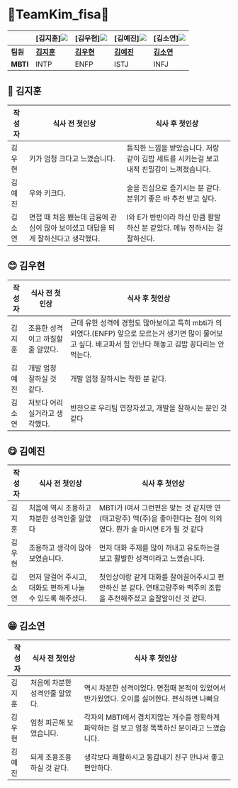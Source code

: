 # 💪TeamKim_fisa💚

|  | [김지훈]<img src="https://i.namu.wiki/i/GKIgcoSEuqSClCbdQI2fGfaCvHBHdhN9gF224LBH-U9VZQaDgtXoreGn8c-ntfHQvc2a6qe_JkbptIwXOuMDakTwyFoUiKV8YsVBeEB93cjudNvengLdWQLc4wpcl4GyT2oP3K3NMD7aOsSHjB9Q3Q.webp"> | [김우현]<img src = "https://upload.wikimedia.org/wikipedia/ko/e/eb/%ED%8F%AC%EC%BC%93%EB%AA%AC%EC%8A%A4%ED%84%B0_%EB%A0%88%EB%93%9C%C2%B7%EA%B7%B8%EB%A6%B0%EC%9D%98_%ED%99%8D%EB%B3%B4_%EC%9E%91%ED%92%88%EC%97%90_%EB%AC%98%EC%82%AC_%EB%90%9C_%ED%94%BC%EC%B9%B4%EC%B8%84.png" > | [김예진]<img src= "https://i.namu.wiki/i/AN8RP4D_OQhlnL5noTT-qbIvcxSPv0h37e2zXWtwQ2JsPCWqf9vkNepJCr5SBBjZx6lD2alUjIBFYl4FOdkOCaPjEaPtAqrx6S4_Ia7oZQeb-Jw7xVgh1lyV4SyjF0RQv3R85eETL0pFk4aqjAkz5A.webp"> | [김소연]<img src="https://encrypted-tbn0.gstatic.com/images?q=tbn:ANd9GcRi3UmAUn0Cx9_1ub0VCHlpZfXQ8egz0ivtBw&s"> |
| --- | --- | --- | --- | --- |
| **팀원** | [**김지훈**](#table1) | [**김우현**](#table2) | [**김예진**](#table3) | [**김소연**](#table4) |
| **MBTI** | INTP | ENFP | ISTJ | INFJ |

<a name="table1"></a>

## 🙂 김지훈
| 작성자 | 식사 전 첫인상 | 식사 후 첫인상 |
| --- | --- | --- |
| 김우현 | 키가 엄청 크다고 느꼈습니다. | 듬직한 느낌을 받았습니다. 저랑 같이 김밥 세트를 시키는걸 보고 내적 친밀감이 느껴졌습니다. |
| 김예진 | 우와 키크다. | 술을 진심으로 즐기시는 분 같다. 분위기 좋은 바 추천 받고 싶다. |
| 김소연 | 면접 때 처음 뵀는데 금융에 관심이 많아 보이셨고 대답을 되게 잘하신다고 생각했다. | I와 E가 반반이라 하신 만큼 활발하신 분 같았다. 메뉴 정하시는 걸 잘하신다. |

<a name="table2"></a>

## 😊 김우현
| 작성자 | 식사 전 첫인상 | 식사 후 첫인상 |
| --- | --- | --- |
| 김지훈 | 조용한 성격이고 까칠할줄 알았다. | 근데 유한 성격에 경험도 많아보이고 특히 mbti가 의외였다.(ENFP) 앞으로 모르는거 생기면 많이 물어보고 싶다. 배고파서 힘 안난다 해놓고 김밥 꽁다리는 안먹는다. |
| 김예진 | 개발 엄청 잘하실 것 같다. | 개발 엄청 잘하시는 착한 분 같다. |
| 김소연 | 저보다 어리실거라고 생각했다. | 반전으로 우리팀 연장자셨고, 개발을 잘하시는 분인 것 같다 |

<a name="table3"></a>

## 😋 김예진
| 작성자 | 식사 전 첫인상 | 식사 후 첫인상 |
| --- | --- | --- |
| 김지훈 | 처음에 역시 조용하고 차분한 성격인줄 알았다 | MBTI가 I여서 그런편은 맞는 것 같지만 연(태고량주) 맥(주)을 좋아한다는 점이 의외였다. 뭔가 술 마시면 E가 될 것 같다 |
| 김우현 | 조용하고 생각이 많아보였습니다. | 먼저 대화 주제를 많이 꺼내고 유도하는걸 보고 활발한 성격이라고 느꼈습니다. |
| 김소연 | 먼저 말걸어 주시고, 대화도 편하게 나눌 수 있도록 해주셨다. | 첫인상이랑 같게 대화를 잘이끌어주시고 편안하신 분 같다. 연태고량주와 맥주의 조합을 추천해주셨고 술잘알이신 것 같다. |

<a name="table4"></a>

## 😁 김소연

| 작성자 | 식사 전 첫인상 | 식사 후 첫인상 |
| --- | --- | --- |
| 김지훈 | 처음에  차분한 성격인줄 알았다. | 역시 차분한 성격이었다. 면접때 본적이 있었어서 반가웠었다. 오이를 싫어한다. 편식하면 나빠요 |
| 김우현 | 엄청 피곤해 보였습니다. | 각자의 MBTI에서 겹치지않는 개수를 정확하게 파악하는 걸 보고 엄청 똑똑하신 분이라고 느꼈습니다. |
| 김예진 | 되게 조용조용하실 것 같다. | 생각보다 쾌활하시고 동갑내기 친구 만나서 좋고 편안하다. |
